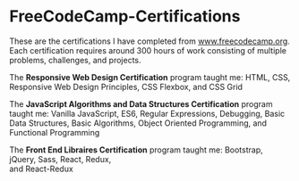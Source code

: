 # FreeCodeCamp-Certifications
These are the certifications I have completed from www.freecodecamp.org. Each certification requires around 300 hours of work consisting of multiple problems, challenges, and projects.

The <b>Responsive Web Design Certification</b> program taught me:
  HTML,
  CSS,
  Responsive Web Design Principles,
  CSS Flexbox,
  and CSS Grid

The <b>JavaScript Algorithms and Data Structures Certification</b> program taught me:
  Vanilla JavaScript,
  ES6,
  Regular Expressions,
  Debugging,
  Basic Data Structures,
  Basic Algorithms,
  Object Oriented Programming,
  and Functional Programming

The <b>Front End Libraires Certification</b> program taught me:
  Bootstrap,
  jQuery,
  Sass,
  React,
  Redux,
  <br>and React-Redux
